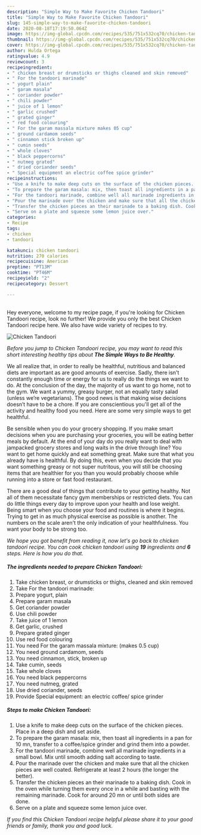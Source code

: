 ```yaml
---
description: "Simple Way to Make Favorite Chicken Tandoori"
title: "Simple Way to Make Favorite Chicken Tandoori"
slug: 145-simple-way-to-make-favorite-chicken-tandoori
date: 2020-08-18T17:19:50.064Z
image: https://img-global.cpcdn.com/recipes/535/751x532cq70/chicken-tandoori-recipe-main-photo.jpg
thumbnail: https://img-global.cpcdn.com/recipes/535/751x532cq70/chicken-tandoori-recipe-main-photo.jpg
cover: https://img-global.cpcdn.com/recipes/535/751x532cq70/chicken-tandoori-recipe-main-photo.jpg
author: Hulda Ortega
ratingvalue: 4.9
reviewcount: 3
recipeingredient:
- " chicken breast or drumsticks or thighs cleaned and skin removed"
- " For the tandoori marinade"
- " yogurt plain"
- " garam masala"
- " coriander powder"
- " chili powder"
- " juice of 1 lemon"
- " garlic crushed"
- " grated ginger"
- " red food colouring"
- " For the garam massala mixture makes 05 cup"
- " ground cardamom seeds"
- " cinnamon stick broken up"
- " cumin seeds"
- " whole cloves"
- " black peppercorns"
- " nutmeg grated"
- " dried coriander seeds"
- " Special equipment an electric coffee spice grinder"
recipeinstructions:
- "Use a knife to make deep cuts on the surface of the chicken pieces. Place in a deep dish and set aside."
- "To prepare the garam masala: mix, then toast all ingredients in a pan for 10 mn, transfer to a coffee/spice grinder and grind them into a powder."
- "For the tandoori marinade, combine well all marinade ingredients in a small bowl. Mix until smooth adding salt according to taste."
- "Pour the marinade over the chicken and make sure that all the chicken pieces are well coated. Refrigerate at least 2 hours (the longer the better)."
- "Transfer the chicken pieces an their marinade to a baking dish. Cook in the oven while turning them every once in a while and basting with the remaining marinade. Cook for around 20 mn or until both sides are done."
- "Serve on a plate and squeeze some lemon juice over."
categories:
- Recipe
tags:
- chicken
- tandoori

katakunci: chicken tandoori 
nutrition: 270 calories
recipecuisine: American
preptime: "PT13M"
cooktime: "PT46M"
recipeyield: "2"
recipecategory: Dessert

---
```

<br>
Hey everyone, welcome to my recipe page, if you're looking for Chicken Tandoori recipe, look no further! We provide you only the best Chicken Tandoori recipe here. We also have wide variety of recipes to try.
<br>


![Chicken Tandoori](https://img-global.cpcdn.com/recipes/535/751x532cq70/chicken-tandoori-recipe-main-photo.jpg)

<i>Before you jump to Chicken Tandoori recipe, you may want to read this short interesting healthy tips about <strong>The Simple Ways to Be Healthy</strong>.</i>

We all realize that, in order to really be healthful, nutritious and balanced diets are important as are good amounts of exercise. Sadly, there isn't constantly enough time or energy for us to really do the things we want to do. At the conclusion of the day, the majority of us want to go home, not to the gym. We want a yummy, greasy burger, not an equally tasty salad (unless we’re vegetarians). The good news is that making wise decisions doesn’t have to be a chore. If you are conscientious you'll get all of the activity and healthy food you need. Here are some very simple ways to get healthful.

Be sensible when you do your grocery shopping. If you make smart decisions when you are purchasing your groceries, you will be eating better meals by default. At the end of your day do you really want to deal with jampacked grocery stores and long waits in the drive through line? You want to get home quickly and eat something great. Make sure that what you already have is healthful. By doing this, even when you decide that you want something greasy or not super nutritous, you will still be choosing items that are healthier for you than you would probably choose while running into a store or fast food restaurant.

There are a good deal of things that contribute to your getting healthy. Not all of them necessitate fancy gym memberships or restricted diets. You can do little things every day to improve upon your health and lose weight. Being smart when you choose your food and routines is where it begins. Trying to get in as much physical exercise as possible is another. The numbers on the scale aren't the only indication of your healthfulness. You want your body to be strong too. 


<i>We hope you got benefit from reading it, now let's go back to chicken tandoori recipe. You can cook chicken tandoori using <strong>19</strong> ingredients and <strong>6</strong> steps. Here is how you do that.
</i>

##### The ingredients needed to prepare Chicken Tandoori:

1. Take  chicken breast, or drumsticks or thighs, cleaned and skin removed
1. Take  For the tandoori marinade:
1. Prepare  yogurt, plain
1. Prepare  garam masala
1. Get  coriander powder
1. Use  chili powder
1. Take  juice of 1 lemon
1. Get  garlic, crushed
1. Prepare  grated ginger
1. Use  red food colouring
1. You need  For the garam massala mixture: (makes 0.5 cup)
1. You need  ground cardamom, seeds
1. You need  cinnamon, stick, broken up
1. Take  cumin, seeds
1. Take  whole cloves
1. You need  black peppercorns
1. You need  nutmeg, grated
1. Use  dried coriander, seeds
1. Provide  Special equipment: an electric coffee/ spice grinder


##### Steps to make Chicken Tandoori:

1. Use a knife to make deep cuts on the surface of the chicken pieces. Place in a deep dish and set aside.
1. To prepare the garam masala: mix, then toast all ingredients in a pan for 10 mn, transfer to a coffee/spice grinder and grind them into a powder.
1. For the tandoori marinade, combine well all marinade ingredients in a small bowl. Mix until smooth adding salt according to taste.
1. Pour the marinade over the chicken and make sure that all the chicken pieces are well coated. Refrigerate at least 2 hours (the longer the better).
1. Transfer the chicken pieces an their marinade to a baking dish. Cook in the oven while turning them every once in a while and basting with the remaining marinade. Cook for around 20 mn or until both sides are done.
1. Serve on a plate and squeeze some lemon juice over.


<i>If you find this Chicken Tandoori recipe helpful please share it to your good friends or family, thank you and good luck.</i>
